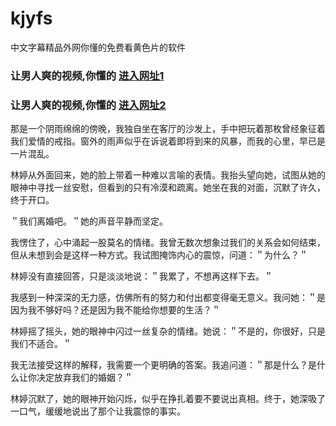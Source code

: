 # kjyfs
中文字幕精品外网你懂的免费看黄色片的软件
                 
### 让男人爽的视频,你懂的  [进入网址1](https://jaakcc.com/?444)

### 让男人爽的视频,你懂的  [进入网址2](https://jaamcc.com/?444)
                       
那是一个阴雨绵绵的傍晚，我独自坐在客厅的沙发上，手中把玩着那枚曾经象征着我们爱情的戒指。窗外的雨声似乎在诉说着即将到来的风暴，而我的心里，早已是一片混乱。

林婷从外面回来，她的脸上带着一种难以言喻的表情。我抬头望向她，试图从她的眼神中寻找一丝安慰，但看到的只有冷漠和疏离。她坐在我的对面，沉默了许久，终于开口。

＂我们离婚吧。＂她的声音平静而坚定。

我愣住了，心中涌起一股莫名的情绪。我曾无数次想象过我们的关系会如何结束，但从未想到会是这样一种方式。我试图掩饰内心的震惊，问道：＂为什么？＂

林婷没有直接回答，只是淡淡地说：＂我累了，不想再这样下去。＂

我感到一种深深的无力感，仿佛所有的努力和付出都变得毫无意义。我问她：＂是因为我不够好吗？还是因为我不能给你想要的生活？＂

林婷摇了摇头，她的眼神中闪过一丝复杂的情绪。她说：＂不是的，你很好，只是我们不适合。＂

我无法接受这样的解释，我需要一个更明确的答案。我追问道：＂那是什么？是什么让你决定放弃我们的婚姻？＂

林婷沉默了，她的眼神开始闪烁，似乎在挣扎着要不要说出真相。终于，她深吸了一口气，缓缓地说出了那个让我震惊的事实。

